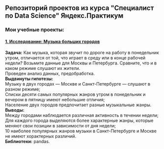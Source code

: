 ## Репозиторий проектов из курса "Специалист по Data Science" Яндекс.Практикум
### Мои учебные проекты:

#### [1. Исследование: Музыка больших городов](https://github.com/supercurlyman/praktikum.yandex/blob/master/music_project.ipynb)
__Задача:__ Как музыка, которая звучит по дороге на работу в понедельник утром, отличается от той, что играет в среду или в конце рабочей недели? Возьмите данные для Москвы и Петербурга. Сравните, что и в каком режиме слушают их жители.  
Проведен анализ данных, предобработка.  
__Выдвинуты гипотезы:__  
Музыку в двух городах — Москве и Санкт-Петербурге — слушают в разном режиме;  
Списки десяти самых популярных жанров утром в понедельник и вечером в пятницу имеют небольшие отличия;  
Население двух городов предпочитает разные музыкальные жанры.    
__Выводы:__    
Между городами наблюдается различная активность в течении недели;  
Для каждого города выделяются более характерные жанры, которые меняют свои позиции в зависимости от дня недели;  
10 наиболее популярных жанров музыки в Санкт-Петербурге и Москве не имеют хорактерных различий.  
__Библиотеки:__ pandas.
